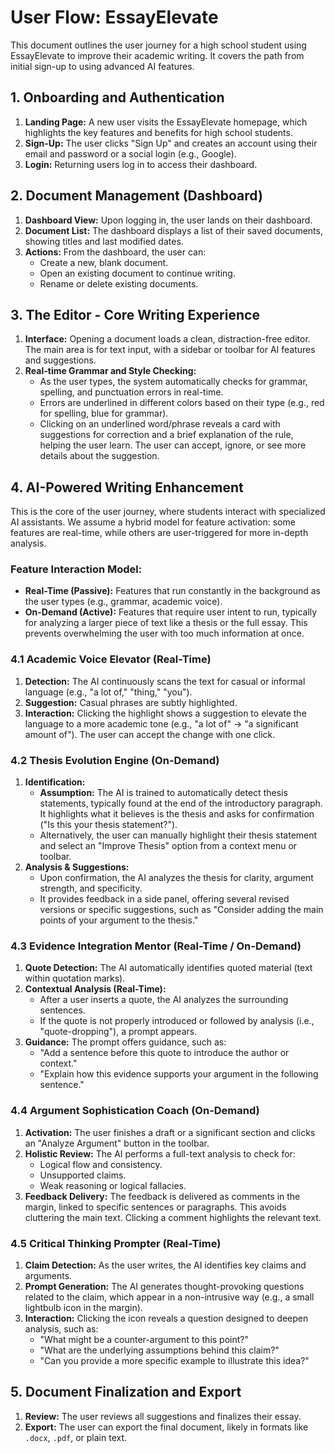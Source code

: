 # User Flow: EssayElevate

This document outlines the user journey for a high school student using EssayElevate to improve their academic writing. It covers the path from initial sign-up to using advanced AI features.

## 1. Onboarding and Authentication

1.  **Landing Page:** A new user visits the EssayElevate homepage, which highlights the key features and benefits for high school students.
2.  **Sign-Up:** The user clicks "Sign Up" and creates an account using their email and password or a social login (e.g., Google).
3.  **Login:** Returning users log in to access their dashboard.

## 2. Document Management (Dashboard)

1.  **Dashboard View:** Upon logging in, the user lands on their dashboard.
2.  **Document List:** The dashboard displays a list of their saved documents, showing titles and last modified dates.
3.  **Actions:** From the dashboard, the user can:
    *   Create a new, blank document.
    *   Open an existing document to continue writing.
    *   Rename or delete existing documents.

## 3. The Editor - Core Writing Experience

1.  **Interface:** Opening a document loads a clean, distraction-free editor. The main area is for text input, with a sidebar or toolbar for AI features and suggestions.
2.  **Real-time Grammar and Style Checking:**
    *   As the user types, the system automatically checks for grammar, spelling, and punctuation errors in real-time.
    *   Errors are underlined in different colors based on their type (e.g., red for spelling, blue for grammar).
    *   Clicking on an underlined word/phrase reveals a card with suggestions for correction and a brief explanation of the rule, helping the user learn. The user can accept, ignore, or see more details about the suggestion.

## 4. AI-Powered Writing Enhancement

This is the core of the user journey, where students interact with specialized AI assistants. We assume a hybrid model for feature activation: some features are real-time, while others are user-triggered for more in-depth analysis.

### Feature Interaction Model:

*   **Real-Time (Passive):** Features that run constantly in the background as the user types (e.g., grammar, academic voice).
*   **On-Demand (Active):** Features that require user intent to run, typically for analyzing a larger piece of text like a thesis or the full essay. This prevents overwhelming the user with too much information at once.

### 4.1 Academic Voice Elevator (Real-Time)

1.  **Detection:** The AI continuously scans the text for casual or informal language (e.g., "a lot of," "thing," "you").
2.  **Suggestion:** Casual phrases are subtly highlighted.
3.  **Interaction:** Clicking the highlight shows a suggestion to elevate the language to a more academic tone (e.g., "a lot of" -> "a significant amount of"). The user can accept the change with one click.

### 4.2 Thesis Evolution Engine (On-Demand)

1.  **Identification:**
    *   **Assumption:** The AI is trained to automatically detect thesis statements, typically found at the end of the introductory paragraph. It highlights what it believes is the thesis and asks for confirmation ("Is this your thesis statement?").
    *   Alternatively, the user can manually highlight their thesis statement and select an "Improve Thesis" option from a context menu or toolbar.
2.  **Analysis & Suggestions:**
    *   Upon confirmation, the AI analyzes the thesis for clarity, argument strength, and specificity.
    *   It provides feedback in a side panel, offering several revised versions or specific suggestions, such as "Consider adding the main points of your argument to the thesis."

### 4.3 Evidence Integration Mentor (Real-Time / On-Demand)

1.  **Quote Detection:** The AI automatically identifies quoted material (text within quotation marks).
2.  **Contextual Analysis (Real-Time):**
    *   After a user inserts a quote, the AI analyzes the surrounding sentences.
    *   If the quote is not properly introduced or followed by analysis (i.e., "quote-dropping"), a prompt appears.
3.  **Guidance:** The prompt offers guidance, such as:
    *   "Add a sentence before this quote to introduce the author or context."
    *   "Explain how this evidence supports your argument in the following sentence."

### 4.4 Argument Sophistication Coach (On-Demand)

1.  **Activation:** The user finishes a draft or a significant section and clicks an "Analyze Argument" button in the toolbar.
2.  **Holistic Review:** The AI performs a full-text analysis to check for:
    *   Logical flow and consistency.
    *   Unsupported claims.
    *   Weak reasoning or logical fallacies.
3.  **Feedback Delivery:** The feedback is delivered as comments in the margin, linked to specific sentences or paragraphs. This avoids cluttering the main text. Clicking a comment highlights the relevant text.

### 4.5 Critical Thinking Prompter (Real-Time)

1.  **Claim Detection:** As the user writes, the AI identifies key claims and arguments.
2.  **Prompt Generation:** The AI generates thought-provoking questions related to the claim, which appear in a non-intrusive way (e.g., a small lightbulb icon in the margin).
3.  **Interaction:** Clicking the icon reveals a question designed to deepen analysis, such as:
    *   "What might be a counter-argument to this point?"
    *   "What are the underlying assumptions behind this claim?"
    *   "Can you provide a more specific example to illustrate this idea?"

## 5. Document Finalization and Export

1.  **Review:** The user reviews all suggestions and finalizes their essay.
2.  **Export:** The user can export the final document, likely in formats like `.docx`, `.pdf`, or plain text. 